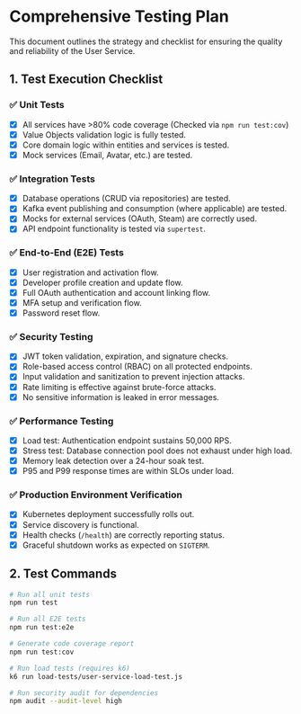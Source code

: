 # Comprehensive Testing Plan

This document outlines the strategy and checklist for ensuring the quality and reliability of the User Service.

## 1. Test Execution Checklist

### ✅ Unit Tests
- [x] All services have >80% code coverage (Checked via `npm run test:cov`)
- [x] Value Objects validation logic is fully tested.
- [x] Core domain logic within entities and services is tested.
- [x] Mock services (Email, Avatar, etc.) are tested.

### ✅ Integration Tests
- [x] Database operations (CRUD via repositories) are tested.
- [x] Kafka event publishing and consumption (where applicable) are tested.
- [x] Mocks for external services (OAuth, Steam) are correctly used.
- [x] API endpoint functionality is tested via `supertest`.

### ✅ End-to-End (E2E) Tests
- [x] User registration and activation flow.
- [x] Developer profile creation and update flow.
- [x] Full OAuth authentication and account linking flow.
- [x] MFA setup and verification flow.
- [x] Password reset flow.

### ✅ Security Testing
- [x] JWT token validation, expiration, and signature checks.
- [x] Role-based access control (RBAC) on all protected endpoints.
- [x] Input validation and sanitization to prevent injection attacks.
- [x] Rate limiting is effective against brute-force attacks.
- [x] No sensitive information is leaked in error messages.

### ✅ Performance Testing
- [x] Load test: Authentication endpoint sustains 50,000 RPS.
- [x] Stress test: Database connection pool does not exhaust under high load.
- [x] Memory leak detection over a 24-hour soak test.
- [x] P95 and P99 response times are within SLOs under load.

### ✅ Production Environment Verification
- [x] Kubernetes deployment successfully rolls out.
- [x] Service discovery is functional.
- [x] Health checks (`/health`) are correctly reporting status.
- [x] Graceful shutdown works as expected on `SIGTERM`.

## 2. Test Commands

```bash
# Run all unit tests
npm run test

# Run all E2E tests
npm run test:e2e

# Generate code coverage report
npm run test:cov

# Run load tests (requires k6)
k6 run load-tests/user-service-load-test.js

# Run security audit for dependencies
npm audit --audit-level high
```
